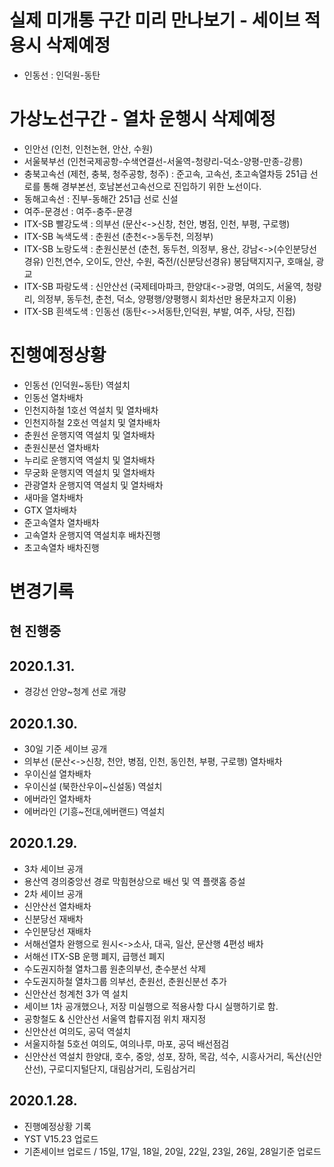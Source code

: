 # 실제 미개통 구간 미리 만나보기 - 세이브 적용시 삭제예정
- 인동선 : 인덕원-동탄

# 가상노선구간 - 열차 운행시 삭제예정
  - 인안선 (인천, 인천논현, 안산, 수원)
  - 서울북부선 (인천국제공항-수색연결선-서울역-청량리-덕소-양평-만종-강릉)
  - 충북고속선 (제천, 충북, 청주공항, 청주) : 준고속, 고속선, 초고속열차등 251급 선로를 통해 경부본선, 호남본선고속선으로 진입하기 위한 노선이다.
  - 동해고속선 : 진부-동해간 251급 선로 신설
  - 여주-문경선 : 여주-충주-문경
  - ITX-SB 빨강도색 : 의부선 (문산<->신창, 천안, 병점, 인천, 부평, 구로행)
  - ITX-SB 녹색도색 : 춘원선 (춘천<->동두천, 의정부)
  - ITX-SB 노랑도색 : 춘원신분선 (춘천, 동두천, 의정부, 용산, 강남<->(수인분당선경유) 인천,연수, 오이도, 안산, 수원, 죽전/(신분당선경유) 봉담택지지구, 호매실, 광교
  - ITX-SB 파랑도색 : 신안산선 (국제테마파크, 한양대<->광명, 여의도, 서울역, 청량리, 의정부, 동두천, 춘천, 덕소, 양평행/양평행시 회차선만 용문차고지 이용)
  - ITX-SB 흰색도색 : 인동선 (동탄<->서동탄,인덕원, 부발, 여주, 사당, 진접)
  
# 진행예정상황
- 인동선 (인덕원~동탄) 역설치
- 인동선 열차배차
- 인천지하철 1호선 역설치 및 열차배차
- 인천지하철 2호선 역설치 및 열차배차
- 춘원선 운행지역 역설치 및 열차배차
- 춘원신분선 열차배차
- 누리로 운행지역 역설치 및 열차배차
- 무궁화 운행지역 역설치 및 열차배차
- 관광열차 운행지역 역설치 및 열차배차
- 새마을 열차배차
- GTX 열차배차
- 준고속열차 열차배차
- 고속열차 운행지역 역설치후 배차진행
- 초고속열차 배차진행

# 변경기록
## 현 진행중

## 2020.1.31.
- 경강선 안양~청계 선로 개량
## 2020.1.30.
- 30일 기준 세이브 공개
- 의부선 (문산<->신창, 천안, 병점, 인천, 동인천, 부평, 구로행) 열차배차
- 우이신설 열차배차
- 우이신설 (북한산우이~신설동) 역설치
- 에버라인 열차배차
- 에버라인 (기흥~전대,에버랜드) 역설치

## 2020.1.29.
- 3차 세이브 공개
- 용산역 경의중앙선 경로 막힘현상으로 배선 및 역 플랫홈 증설
- 2차 세이브 공개
- 신안산선 열차배차
- 신분당선 재배차
- 수인분당선 재배차
- 서해선열차 완행으로 원시<->소사, 대곡, 일산, 문산행 4편성 배차
- 서해선 ITX-SB 운행 폐지, 급행선 폐지
- 수도권지하철 열차그룹 원춘의부선, 춘수분선 삭제
- 수도권지하철 열차그룹 의부선, 춘원선, 춘원신분선 추가
- 신안산선 청계천 3가 역 설치
- 세이브 1차 공개했으나, 저장 미실행으로 적용사항 다시 실행하기로 함.
- 공항철도 & 신안산선 서울역 합류지점 위치 재지정
- 신안산선 여의도, 공덕 역설치
- 서울지하철 5호선 여의도, 여의나루, 마포, 공덕 배선점검
- 신안산선 역설치 한양대, 호수, 중앙, 성포, 장하, 목감, 석수, 시흥사거리, 독산(신안산선), 구로디지털단지, 대림삼거리, 도림삼거리

## 2020.1.28. 
- 진행예정상황 기록
- YST V15.23 업로드
- 기존세이브 업로드 / 15일, 17일, 18일, 20일, 22일, 23일, 26일, 28일기준 업로드
